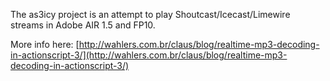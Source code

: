

The as3icy project is an attempt to play Shoutcast/Icecast/Limewire streams in Adobe AIR 1.5 and FP10.

More info here:
[http://wahlers.com.br/claus/blog/realtime-mp3-decoding-in-actionscript-3/](http://wahlers.com.br/claus/blog/realtime-mp3-decoding-in-actionscript-3/)
